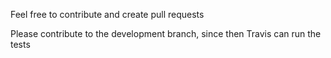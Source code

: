 Feel free to contribute and create pull requests

Please contribute to the development branch, since then Travis can run the tests
